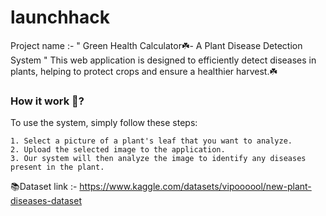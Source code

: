 # launchhack
Project name :- "  Green Health Calculator☘️- A Plant Disease Detection System "
This web application is designed to efficiently detect diseases in plants, helping to protect crops and ensure a healthier harvest.☘️

### How it work 🤖?
 To use the system, simply follow these steps:

    1. Select a picture of a plant's leaf that you want to analyze.
    2. Upload the selected image to the application.
    3. Our system will then analyze the image to identify any diseases present in the plant.

📚Dataset link :- https://www.kaggle.com/datasets/vipoooool/new-plant-diseases-dataset

